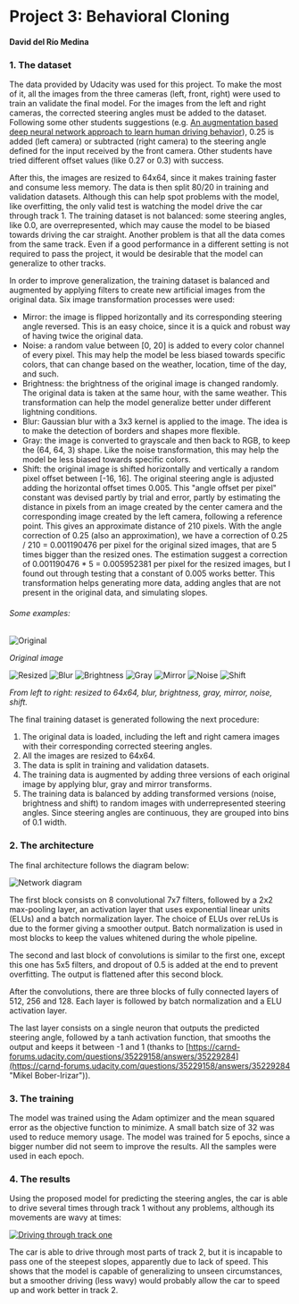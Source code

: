 # Project 3: Behavioral Cloning
#### David del Río Medina

### 1. The dataset

The data provided by Udacity was used for this project. To make the most of it, all the images from the three cameras (left, front, right) were used to train an validate the final model. For the images from the left and right cameras, the corrected steering angles must be added to the dataset. Following some other students suggestions (e.g. [An augmentation based deep neural network approach to learn human driving behavior](https://chatbotslife.com/using-augmentation-to-mimic-human-driving-496b569760a9)), 0.25 is added (left camera) or subtracted (right camera) to the steering angle defined for the input received by the front camera. Other students have tried different offset values (like 0.27 or 0.3) with success.

After this, the images are resized to 64x64, since it makes training faster and consume less memory.
The data is then split 80/20 in training and validation datasets. Although this can help spot problems with the model, like overfitting, the only valid test is watching the model drive the car through track 1.
The training dataset is not balanced: some steering angles, like 0.0, are overrepresented, which may cause the model to be biased towards driving the car straight. Another problem is that all the data comes from the same track. Even if a good performance in a different setting is not required to pass the project, it would be desirable that the model can generalize to other tracks.

In order to improve generalization, the training dataset is balanced and augmented by applying filters to create new artificial images from the original data.
Six image transformation processes were used:

- Mirror: the image is flipped horizontally and its corresponding steering angle reversed. This is an easy choice, since it is a quick and robust way of having twice the original data.
- Noise: a random value between [0, 20] is added to every color channel of every pixel. This may help the model be less biased towards specific colors, that can change based on the weather, location, time of the day, and such.
- Brightness: the brightness of the original image is changed randomly. The original data is taken at the same hour, with the same weather. This transformation can help the model generalize better under different lightning conditions.
- Blur: Gaussian blur with a 3x3 kernel is applied to the image. The idea is to make the detection of borders and shapes more flexible.
- Gray: the image is converted to grayscale and then back to RGB, to keep the (64, 64, 3) shape. Like the noise transformation, this may help the model be less biased towards specific colors.
- Shift: the original image is shifted horizontally and vertically a random pixel offset between [-16, 16]. The original steering angle is adjusted adding the horizontal offset times 0.005.
This "angle offset per pixel" constant was devised partly by trial and error, partly by estimating the distance in pixels from an image created by the center camera and the corresponding image created by the left camera, following a reference point. This gives an approximate distance of 210 pixels. With the angle correction of 0.25 (also an approximation), we have a correction of 0.25 / 210 = 0.001190476 per pixel for the original sized images, that are 5 times bigger than the resized ones. The estimation suggest a correction of 0.001190476 * 5 = 0.005952381 per pixel for the resized images, but I found out through testing that a constant of 0.005 works better.
This transformation helps generating more data, adding angles that are not present in the original data, and simulating slopes.

###### Some examples:

![Original](images/original.jpg)

_Original image_

![Resized](images/resized.jpg)
![Blur](images/blur.jpg)
![Brightness](images/brightness.jpg)
![Gray](images/gray.jpg)
![Mirror](images/mirror.jpg)
![Noise](images/noise.jpg)
![Shift](images/shift.jpg)

_From left to right: resized to 64x64, blur, brightness, gray, mirror, noise, shift._

The final training dataset is generated following the next procedure:

1. The original data is loaded, including the left and right camera images with their corresponding corrected steering angles.
2. All the images are resized to 64x64.
3. The data is split in training and validation datasets.
4. The training data is augmented by adding three versions of each original image by applying blur, gray and mirror transforms.
5. The training data is balanced by adding transformed versions (noise, brightness and shift) to random images with underrepresented steering angles. Since steering angles are continuous, they are grouped into bins of 0.1 width.


### 2. The architecture

The final architecture follows the diagram below:

![Network diagram](images/netDiagram.png)

The first block consists on 8 convolutional 7x7 filters, followed by a 2x2 max-pooling layer, an activation layer that uses exponential linear units (ELUs) and a batch normalization layer. The choice of ELUs over reLUs is due to the former giving a smoother output. Batch normalization is used in most blocks to keep the values whitened during the whole pipeline.

The second and last block of convolutions is similar to the first one, except this one has 5x5 filters, and dropout of 0.5 is added at the end to prevent overfitting. The output is flattened after this second block.

After the convolutions, there are three blocks of fully connected layers of 512, 256 and 128. Each layer is followed by batch normalization and a ELU activation layer.

The last layer consists on a single neuron that outputs the predicted steering angle, followed by a tanh activation function, that smooths the output and keeps it between -1 and 1 (thanks to [https://carnd-forums.udacity.com/questions/35229158/answers/35229284](https://carnd-forums.udacity.com/questions/35229158/answers/35229284 "Mikel Bober-Irizar")).


### 3. The training

The model was trained using the Adam optimizer and the mean squared error as the objective function to minimize. A small batch size of 32 was used to reduce memory usage. The model was trained for 5 epochs, since a bigger number did not seem to improve the results. All the samples were used in each epoch.


### 4. The results

Using the proposed model for predicting the steering angles, the car is able to drive several times through track 1 without any problems, although its movements are wavy at times:

[![Driving through track one](http://img.youtube.com/vi/lVRYG3_I8HM/0.jpg)](http://www.youtube.com/watch?v=lVRYG3_I8HM)

The car is able to drive through most parts of track 2, but it is incapable to pass one of the steepest slopes, apparently due to lack of speed. This shows that the model is capable of generalizing to unseen circumstances, but a smoother driving (less wavy) would probably allow the car to speed up and work better in track 2.
